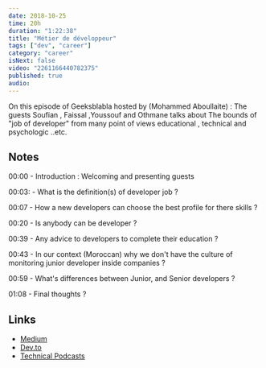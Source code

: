 ```yaml
---
date: 2018-10-25
time: 20h
duration: "1:22:38"
title: "Métier de développeur"
tags: ["dev", "career"]
category: "career"
isNext: false
video: "2261166440782375"
published: true
audio:
---
```


On this episode of Geeksblabla hosted by (Mohammed Aboullaite) : The guests Soufian , Faissal ,Youssouf and Othmane talks about The bounds of "job of developer" from many point of views educational , technical and psychologic ..etc.

## Notes

00:00 - Introduction : Welcoming and presenting guests

00:03: - What is the definition(s) of developer job ?

00:07 - How a new developers can choose the best profile for there skills ?

00:20 - Is anybody can be developer ?

00:39 - Any advice to developers to complete their education ?

00:43 - In our context (Moroccan) why we don't have the culture of monitoring junior developer inside companies ?

00:59 - What's differences between Junior, and Senior developers ?

01:08 - Final thoughts ?

## Links

- [Medium](https://medium.com/)
- [Dev.to](https://dev.to/)
- [Technical Podcasts](https://www.freecodecamp.org/news/here-are-the-most-interesting-developer-podcasts-2019-edition-4e43063bf8a4/)
